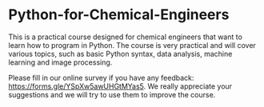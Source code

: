 # Python-for-Chemical-Engineers
This is a practical course designed for chemical engineers that want to learn how to program in Python.  The course is very practical and will cover various topics, such as basic Python syntax, data analysis, machine learning and image processing.

Please fill in our online survey if you have any feedback: https://forms.gle/YSpXw5awUHGtMYas5.
We really appreciate your suggestions and we will try to use them to improve the course.
